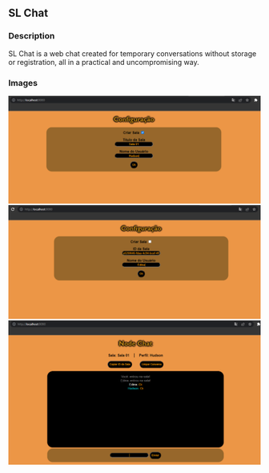 ## SL Chat

### Description
SL Chat is a web chat created for temporary conversations without storage or registration, all in a practical and uncompromising way.

### Images
<img src="/printscreens/captura01.PNG">
<img src="/printscreens/captura02.PNG">
<img src="/printscreens/captura03.PNG">
